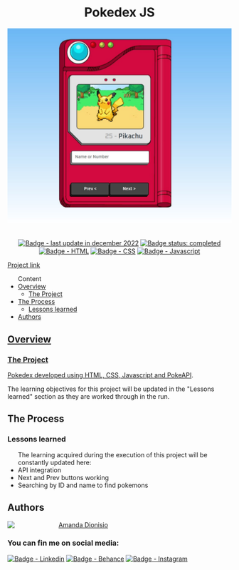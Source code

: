 <h1 align="center">Pokedex JS</h1>


<div align-items="center">
  <img src="./assets/images/screenshot.jpg" alt="Project Screenshot">
</div>
</br>

<p align="center">
  <a href=""><img src="https://img.shields.io/badge/last%20update-december%202022-blue" align="center" alt="Badge - last update in december 2022" /></a> 
  <a href=""><img src="https://img.shields.io/badge/status-completed-green" align="center" alt="Badge status: completed" /></a>
  <a href=""><img src="https://img.shields.io/badge/HTML5-E34F26?style=for-the-badge&logo=html5&logoColor=white" align="center" alt="Badge - HTML" /></a>
  <a href=""><img src="https://img.shields.io/badge/CSS3-1572B6?style=for-the-badge&logo=css3&logoColor=white" align="center" alt="Badge - CSS" /></a>
  <a href=""><img src="https://img.shields.io/badge/JavaScript-323330?style=for-the-badge&logo=javascript&logoColor=F7DF1E" align="center" alt="Badge - Javascript" /></a>
</p>

<a href="https://pokedex-js-zeta.vercel.app/" align="center">Project link</a><br>


<ul>Content
  <li><a href="#overview">Overview</a> 
    <ul><li><a href="#the-project">The Project</a></li></ul>
  </li>  
  <li><a href="#the-process">The Process</a>
    <ul><li><a href="#lessons-learned">Lessons learned</a></li></ul>
  </li>  
  <li><a href="#authors">Authors</li>
</ul>

<h2 id="overview">Overview</h2>

<h3 id="the-project">The Project</h3>

<p>Pokedex developed using HTML, CSS, Javascript and PokeAPI</a>.</p> 
<p>The learning objectives for this project will be updated in the "Lessons learned" section as they are worked through in the run.</p>


<h2 id="the-process">The Process</h2>

<h3 id="lessons-learned">Lessons learned</h3>
<ul>The learning acquired during the execution of this project will be constantly updated here:
  <li>API integration</li>
  <li>Next and Prev buttons working</li>
  <li>Searching by ID and name to find pokemons</li>
</ul> 

<h2 id="authors" align="left">Authors</h2>
<img align="left" src="https://avatars.githubusercontent.com/u/104245596?s=400&u=22dddd54d435db2df3c8f6e91c881be3cdc31170&v=4" width=115>
<a href="https://github.com/amandafd">Amanda Dionisio</a>
<h3 align="left">You can fin me on social media:</h3>
<p align="left">
  <a href="https://www.linkedin.com/in/amanda-felipe-dionisio"><img src="https://img.shields.io/badge/LinkedIn-0077B5?style=for-the-badge&logo=linkedin&logoColor=white" alt="Badge - Linkedin" /></a>
  <a href="https://www.behance.net/amanda_dionisio"><img src="https://img.shields.io/badge/-Behance-blue?style=for-the-badge&logo=behance&logoColor=white" alt="Badge - Behance" /></a>
  <a href="https://www.instagram.com/amandafdionisio/"><img src="https://img.shields.io/badge/Instagram-E4405F?style=for-the-badge&logo=instagram&logoColor=white"  alt="Badge - Instagram" /></a>
</p>
